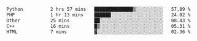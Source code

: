 <!--START_SECTION:waka-->

```txt
Python          2 hrs 57 mins   ██████████████▒░░░░░░░░░░   57.89 %
PHP             1 hr 13 mins    ██████░░░░░░░░░░░░░░░░░░░   24.02 %
Other           25 mins         ██░░░░░░░░░░░░░░░░░░░░░░░   08.43 %
C++             16 mins         █▒░░░░░░░░░░░░░░░░░░░░░░░   05.31 %
HTML            7 mins          ▓░░░░░░░░░░░░░░░░░░░░░░░░   02.36 %
```

<!--END_SECTION:waka-->
